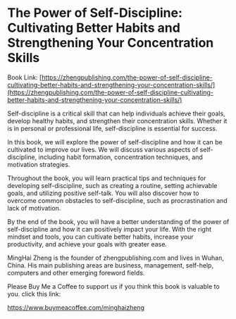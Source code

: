 # The Power of Self-Discipline: Cultivating Better Habits and Strengthening Your Concentration Skills

Book Link: [https://zhengpublishing.com/the-power-of-self-discipline-cultivating-better-habits-and-strengthening-your-concentration-skills/](https://zhengpublishing.com/the-power-of-self-discipline-cultivating-better-habits-and-strengthening-your-concentration-skills/)

Self-discipline is a critical skill that can help individuals achieve their goals, develop healthy habits, and strengthen their concentration skills. Whether it is in personal or professional life, self-discipline is essential for success.

In this book, we will explore the power of self-discipline and how it can be cultivated to improve our lives. We will discuss various aspects of self-discipline, including habit formation, concentration techniques, and motivation strategies.

Throughout the book, you will learn practical tips and techniques for developing self-discipline, such as creating a routine, setting achievable goals, and utilizing positive self-talk. You will also discover how to overcome common obstacles to self-discipline, such as procrastination and lack of motivation.

By the end of the book, you will have a better understanding of the power of self-discipline and how it can positively impact your life. With the right mindset and tools, you can cultivate better habits, increase your productivity, and achieve your goals with greater ease.

MingHai Zheng is the founder of zhengpublishing.com and lives in Wuhan, China. His main publishing areas are business, management, self-help, computers and other emerging foreword fields.

Please Buy Me a Coffee to support us if you think this book is valuable to you. click this link:

https://www.buymeacoffee.com/minghaizheng
